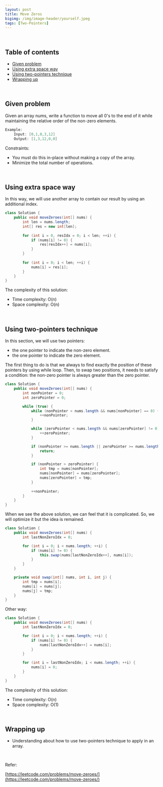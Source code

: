 ```yaml
---
layout: post
title: Move Zeros
bigimg: /img/image-header/yourself.jpeg
tags: [Two-Pointers]
---
```





<br>

## Table of contents
- [Given problem](#given-problem)
- [Using extra space way](#using-extra-space-way)
- [Using two-pointers technique](#using-two-pointers-technique)
- [Wrapping up](#wrapping-up)

<br>

## Given problem

Given an array nums, write a function to move all 0's to the end of it while maintaining the relative order of the non-zero elements.

```java
Example:
    Input: [0,1,0,3,12]
    Output: [1,3,12,0,0]
```

Constraints:
- You must do this in-place without making a copy of the array.
- Minimize the total number of operations.

<br>

## Using extra space way

In this way, we will use another array to contain our result by using an additional index.

```java
class Solution {
    public void moveZeroes(int[] nums) {
        int len = nums.length;
        int[] res = new int[len];
        
        for (int i = 0, resIdx = 0; i < len; ++i) {
            if (nums[i] != 0) {
                res[resIdx++] = nums[i];
            }
        }
        
        for (int i = 0; i < len; ++i) {
            nums[i] = res[i];
        }
    }
}
```

The complexity of this solution:
- Time complexity: O(n)
- Space complexity: O(n)

<br>

## Using two-pointers technique

In this section, we will use two pointers:
- the one pointer to indicate the non-zero element.
- the one pointer to indicate the zero element.

The first thing to do is that we always to find exactly the position of these pointers by using while loop. Then, to swap two positions, it needs to satisfy a condition: the non-zero pointer is always greater than the zero pointer. 

```java
class Solution {
    public void moveZeroes(int[] nums) {
        int nonPointer = 0;
        int zeroPointer = 0;

        while (true) {
            while (nonPointer < nums.length && nums[nonPointer] == 0) {
                ++nonPointer;
            }

            while (zeroPointer < nums.length && nums[zeroPointer] != 0) {
                ++zeroPointer;
            }

            if (nonPointer >= nums.length || zeroPointer >= nums.length) {
                return;
            }

            if (nonPointer > zeroPointer) {
                int tmp = nums[nonPointer];
                nums[nonPointer] = nums[zeroPointer];
                nums[zeroPointer] = tmp;
            }
                
            ++nonPointer;
        }
    }
}
```

When we see the above solution, we can feel that it is complicated. So, we will optimize it but the idea is remained.

```java
class Solution {
    public void moveZeroes(int[] nums) {
        int lastNonZeroIdx = 0;

        for (int i = 0; i < nums.length; ++i) {
            if (nums[i] != 0) {
                this.swap(nums[lastNonZeroIdx++], nums[i]);
            }
        }
    }

    private void swap(int[] nums, int i, int j) {
        int tmp = nums[i];
        nums[i] = nums[j];
        nums[j] = tmp;
    }
}
```

Other way:

```java
class Solution {
    public void moveZeroes(int[] nums) {
        int lastNonZeroIdx = 0;

        for (int i = 0; i < nums.length; ++i) {
            if (nums[i] != 0) {
                nums[lastNonZeroIdx++] = nums[i];
            }
        }

        for (int i = lastNonZeroIdx; i < nums.length; ++i) {
            nums[i] = 0;
        }
    }
}
```

The complexity of this solution:
- Time complexity: O(n)
- Space complexity: O(1)

<br>

## Wrapping up

- Understanding about how to use two-pointers technique to apply in an array.

<br>

Refer:

[https://leetcode.com/problems/move-zeroes/](https://leetcode.com/problems/move-zeroes/)
